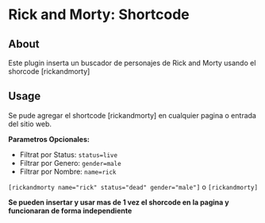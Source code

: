 # Rick and Morty: Shortcode


## About

Este plugin inserta un buscador de personajes de Rick and Morty usando el shorcode [rickandmorty]

## Usage

Se pude agregar el shortcode [rickandmorty] en cualquier pagina o entrada del sitio web.

**Parametros Opcionales:**
* Filtrat por Status: `status=live` 
* Filtrar por Genero: `gender=male` 
* Filtrar por Nombre: `name=rick` 

`[rickandmorty name="rick" status="dead" gender="male"]` o `[rickandmorty]`


**Se pueden insertar y usar mas de 1 vez el shorcode en la pagina y funcionaran de forma independiente**




